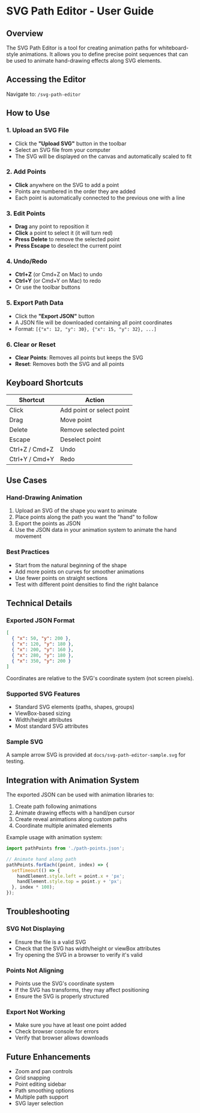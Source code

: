 # SVG Path Editor - User Guide

## Overview
The SVG Path Editor is a tool for creating animation paths for whiteboard-style animations. It allows you to define precise point sequences that can be used to animate hand-drawing effects along SVG elements.

## Accessing the Editor
Navigate to: `/svg-path-editor`

## How to Use

### 1. Upload an SVG File
- Click the **"Upload SVG"** button in the toolbar
- Select an SVG file from your computer
- The SVG will be displayed on the canvas and automatically scaled to fit

### 2. Add Points
- **Click** anywhere on the SVG to add a point
- Points are numbered in the order they are added
- Each point is automatically connected to the previous one with a line

### 3. Edit Points
- **Drag** any point to reposition it
- **Click** a point to select it (it will turn red)
- **Press Delete** to remove the selected point
- **Press Escape** to deselect the current point

### 4. Undo/Redo
- **Ctrl+Z** (or Cmd+Z on Mac) to undo
- **Ctrl+Y** (or Cmd+Y on Mac) to redo
- Or use the toolbar buttons

### 5. Export Path Data
- Click the **"Export JSON"** button
- A JSON file will be downloaded containing all point coordinates
- Format: `[{"x": 12, "y": 30}, {"x": 15, "y": 32}, ...]`

### 6. Clear or Reset
- **Clear Points**: Removes all points but keeps the SVG
- **Reset**: Removes both the SVG and all points

## Keyboard Shortcuts

| Shortcut | Action |
|----------|--------|
| Click | Add point or select point |
| Drag | Move point |
| Delete | Remove selected point |
| Escape | Deselect point |
| Ctrl+Z / Cmd+Z | Undo |
| Ctrl+Y / Cmd+Y | Redo |

## Use Cases

### Hand-Drawing Animation
1. Upload an SVG of the shape you want to animate
2. Place points along the path you want the "hand" to follow
3. Export the points as JSON
4. Use the JSON data in your animation system to animate the hand movement

### Best Practices
- Start from the natural beginning of the shape
- Add more points on curves for smoother animations
- Use fewer points on straight sections
- Test with different point densities to find the right balance

## Technical Details

### Exported JSON Format
```json
[
  { "x": 50, "y": 200 },
  { "x": 120, "y": 180 },
  { "x": 200, "y": 160 },
  { "x": 280, "y": 180 },
  { "x": 350, "y": 200 }
]
```

Coordinates are relative to the SVG's coordinate system (not screen pixels).

### Supported SVG Features
- Standard SVG elements (paths, shapes, groups)
- ViewBox-based sizing
- Width/height attributes
- Most standard SVG attributes

### Sample SVG
A sample arrow SVG is provided at `docs/svg-path-editor-sample.svg` for testing.

## Integration with Animation System

The exported JSON can be used with animation libraries to:
1. Create path following animations
2. Animate drawing effects with a hand/pen cursor
3. Create reveal animations along custom paths
4. Coordinate multiple animated elements

Example usage with animation system:
```typescript
import pathPoints from './path-points.json';

// Animate hand along path
pathPoints.forEach((point, index) => {
  setTimeout(() => {
    handElement.style.left = point.x + 'px';
    handElement.style.top = point.y + 'px';
  }, index * 100);
});
```

## Troubleshooting

### SVG Not Displaying
- Ensure the file is a valid SVG
- Check that the SVG has width/height or viewBox attributes
- Try opening the SVG in a browser to verify it's valid

### Points Not Aligning
- Points use the SVG's coordinate system
- If the SVG has transforms, they may affect positioning
- Ensure the SVG is properly structured

### Export Not Working
- Make sure you have at least one point added
- Check browser console for errors
- Verify that browser allows downloads

## Future Enhancements
- Zoom and pan controls
- Grid snapping
- Point editing sidebar
- Path smoothing options
- Multiple path support
- SVG layer selection
